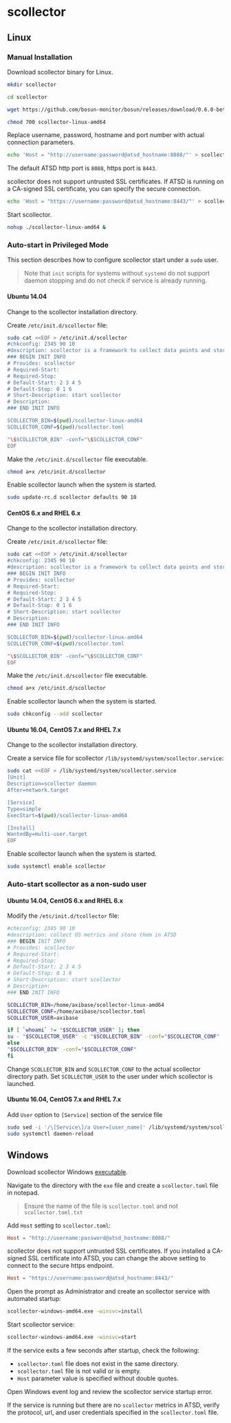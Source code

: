 # scollector

## Linux

### Manual Installation

Download scollector binary for Linux.

```sh
mkdir scollector
```

```sh
cd scollector
```

```sh
wget https://github.com/bosun-monitor/bosun/releases/download/0.6.0-beta1/scollector-linux-amd64
```

```sh
chmod 700 scollector-linux-amd64
```

Replace username, password, hostname and port number with actual connection parameters.

```sh
echo 'Host = "http://username:password@atsd_hostname:8088/"' > scollector.toml
```

The default ATSD http port is `8088`, https port is `8443`.

scollector does not support untrusted SSL certificates. If ATSD is running on a CA-signed SSL certificate, you can specify the secure connection.

```sh
echo 'Host = "https://username:password@atsd_hostname:8443/"' > scollector.toml
```

Start scollector.

```sh
nohup ./scollector-linux-amd64 &
```

### Auto-start in Privileged Mode

This section describes how to configure scollector start under a `sudo` user.

> Note that `init` scripts for systems without `systemd` do not support daemon stopping and do not check if service is already running.

#### Ubuntu 14.04

Change to the scollector installation directory.

Create `/etc/init.d/scollector` file:

```sh
sudo cat <<EOF > /etc/init.d/scollector
#chkconfig: 2345 90 10
#description: scollector is a framework to collect data points and store them in a TSDB.
### BEGIN INIT INFO
# Provides: scollector
# Required-Start:
# Required-Stop:
# Default-Start: 2 3 4 5
# Default-Stop: 0 1 6
# Short-Description: start scollector
# Description:
### END INIT INFO

SCOLLECTOR_BIN=$(pwd)/scollector-linux-amd64
SCOLLECTOR_CONF=$(pwd)/scollector.toml

"\$SCOLLECTOR_BIN" -conf="\$SCOLLECTOR_CONF"
EOF
```

Make the `/etc/init.d/scollector` file executable.

```sh
chmod a+x /etc/init.d/scollector
```

Enable scollector launch when the system is started.

```sh
sudo update-rc.d scollector defaults 90 10
```

#### CentOS 6.x and RHEL 6.x

Change to the scollector installation directory.

Create `/etc/init.d/scollector` file:

```sh
sudo cat <<EOF > /etc/init.d/scollector
#chkconfig: 2345 90 10
#description: scollector is a framework to collect data points and store them in a TSDB.
### BEGIN INIT INFO
# Provides: scollector
# Required-Start:
# Required-Stop:
# Default-Start: 2 3 4 5
# Default-Stop: 0 1 6
# Short-Description: start scollector
# Description:
### END INIT INFO

SCOLLECTOR_BIN=$(pwd)/scollector-linux-amd64
SCOLLECTOR_CONF=$(pwd)/scollector.toml

"\$SCOLLECTOR_BIN" -conf="\$SCOLLECTOR_CONF"
EOF
```

Make the `/etc/init.d/scollector` file executable.

```sh
chmod a+x /etc/init.d/scollector
```

Enable scollector launch when the system is started.

```sh
sudo chkconfig --add scollector
```

#### Ubuntu 16.04, CentOS 7.x and RHEL 7.x

Change to the scollector installation directory.

Create a service file for scollector `/lib/systemd/system/scollector.service`:

```bash
sudo cat <<EOF > /lib/systemd/system/scollector.service
[Unit]
Description=scollector daemon
After=network.target

[Service]
Type=simple
ExecStart=$(pwd)/scollector-linux-amd64

[Install]
WantedBy=multi-user.target
EOF
```

Enable scollector launch when the system is started.

```sh
sudo systemctl enable scollector
```

### Auto-start scollector as a non-sudo user

#### Ubuntu 14.04, CentOS 6.x and RHEL 6.x

Modify the `/etc/init.d/tcollector` file:

```bash
#chkconfig: 2345 90 10
#description: collect OS metrics and store them in ATSD
### BEGIN INIT INFO
# Provides: scollector
# Required-Start:
# Required-Stop:
# Default-Start: 2 3 4 5
# Default-Stop: 0 1 6
# Short-Description: start scollector
# Description:
### END INIT INFO

SCOLLECTOR_BIN=/home/axibase/scollector-linux-amd64
SCOLLECTOR_CONF=/home/axibase/scollector.toml
SCOLLECTOR_USER=axibase

if [ `whoami` != "$SCOLLECTOR_USER" ]; then
su - "$SCOLLECTOR_USER" -c "$SCOLLECTOR_BIN" -conf="$SCOLLECTOR_CONF"
else
"$SCOLLECTOR_BIN" -conf="$SCOLLECTOR_CONF"
fi
```

Change `SCOLLECTOR_BIN` and `SCOLLECTOR_CONF` to the actual scollector directory path.
Set `SCOLLECTOR_USER` to the user under which scollector is launched.

#### Ubuntu 16.04, CentOS 7.x and RHEL 7.x

Add `User` option to `[Service]` section of the service file

```sh
sudo sed -i '/\[Service\]/a User=[user_name]' /lib/systemd/system/scollector.service
sudo systemctl daemon-reload
```

## Windows

Download scollector Windows [executable](http://bosun.org/scollector/).

Navigate to the directory with the `exe` file and create a `scollector.toml` file in notepad.

> Ensure the name of the file is `scollector.toml` and not `scollector.toml.txt`

Add `Host` setting to `scollector.toml`:

```toml
Host = "http://username:password@atsd_hostname:8088/"
```

scollector does not support untrusted SSL certificates. If you installed a CA-signed SSL certificate into ATSD, you can change the above setting to connect to the secure https endpoint.

```toml
Host = "https://username:password@atsd_hostname:8443/"
```

Open the prompt as Administrator and create an scollector service with automated startup:

```bash
scollector-windows-amd64.exe -winsvc=install
```

Start scollector service:

```bash
scollector-windows-amd64.exe -winsvc=start
```

If the service exits a few seconds after startup, check the following:

* `scollector.toml` file does not exist in the same directory.
* `scollector.toml` file is not valid or is empty.
* `Host` parameter value is specified without double quotes.

Open Windows event log and review the scollector service startup error.

If the service is running but there are no `scollector` metrics in ATSD, verify the protocol, url, and user credentials specified in the `scollector.toml` file.